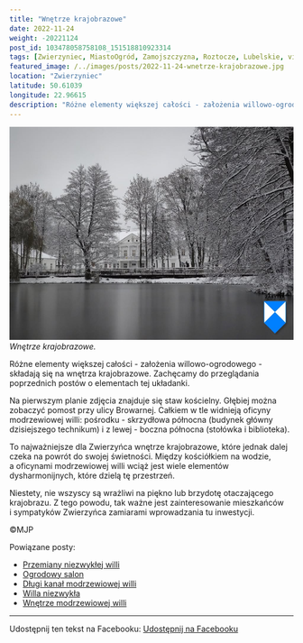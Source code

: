 ```yaml
---
title: "Wnętrze krajobrazowe"
date: 2022-11-24
weight: -20221124
post_id: 103478058758108_151518810923314
tags: [Zwierzyniec, MiastoOgród, Zamojszczyzna, Roztocze, Lubelskie, villarestituta, turystyka, dziedzictwo, zabytki, krajobrazy]
featured_image: /../images/posts/2022-11-24-wnetrze-krajobrazowe.jpg
location: "Zwierzyniec"
latitude: 50.61039
longitude: 22.96615
description: "Różne elementy większej całości - założenia willowo-ogrodowego - składają się na wnętrza krajobrazowe. Zachęcamy do przeglądania poprzednich postów o ..."
---
```


![Wnętrze krajobrazowe.](/images/posts/2022-11-24-wnetrze-krajobrazowe.jpg)
*Wnętrze krajobrazowe.*

Różne elementy większej całości - założenia willowo-ogrodowego - składają się na wnętrza krajobrazowe. Zachęcamy do przeglądania poprzednich postów o elementach tej układanki.

Na pierwszym planie zdjęcia znajduje się staw kościelny. Głębiej można zobaczyć pomost przy ulicy Browarnej. Całkiem w tle widnieją oficyny modrzewiowej willi: pośrodku - skrzydłowa północna (budynek główny dzisiejszego technikum) i z lewej - boczna północna (stołówka i biblioteka).

To najważniejsze dla Zwierzyńca wnętrze krajobrazowe, które jednak dalej czeka na powrót do swojej świetności. Między kościółkiem na wodzie, a oficynami modrzewiowej willi wciąż jest wiele elementów dysharmonijnych, które dzielą tę przestrzeń.

Niestety, nie wszyscy są wrażliwi na piękno lub brzydotę otaczającego krajobrazu. Z tego powodu, tak ważne jest zainteresowanie mieszkańców i sympatyków Zwierzyńca zamiarami wprowadzania tu inwestycji.



©MJP

Powiązane posty:
- [Przemiany niezwykłej willi](/posts/przemiany-niezwyklej-willi)
- [Ogrodowy salon](/posts/ogrodowy-salon)
- [Długi kanał modrzewiowej willi](/posts/dlugi-kanal-modrzewiowej-willi)
- [Willa niezwykła](/posts/willa-niezwykla)
- [Wnętrze modrzewiowej willi](/posts/wnetrze-modrzewiowej-willi)


---

Udostępnij ten tekst na Facebooku:
[Udostępnij na Facebooku](https://www.facebook.com/sharer/sharer.php?u=https://stowarzyszeniewachniewskiej.pl/posts/wnetrze-krajobrazowe)

<script type="application/ld+json">
{
  "@context": "https://schema.org",
  "@type": "BlogPosting",
  "headline": "Wnętrze krajobrazowe",
  "datePublished": "2022-11-24",
  "dateModified": "2022-11-24",
  "author": {
    "@type": "Person",
    "name": "Michał Jan Patyk"
  },
  "publisher": {
    "@type": "Organization",
    "name": "Stowarzyszenie im. Aleksandry Wachniewskiej",
    "logo": {
      "@type": "ImageObject",
      "url": "https://stowarzyszeniewachniewskiej.pl/images/logo/logo.svg"
    }
  },
  "mainEntityOfPage": {
    "@type": "WebPage",
    "@id": "https://stowarzyszeniewachniewskiej.pl/posts/wnetrze-krajobrazowe"
  },
  "image": {
    "@type": "ImageObject",
    "url": "https://stowarzyszeniewachniewskiej.pl//images/posts/2022-11-24-wnetrze-krajobrazowe.jpg"
  },
  "articleSection": "Dziedzictwo Kulturowe i Zabytki",
  "keywords": "[Zwierzyniec, MiastoOgród, Zamojszczyzna, Roztocze, Lubelskie, villarestituta, turystyka, dziedzictwo, zabytki, krajobrazy]",
  "wordCount": 120,
  "articleBody": "Różne elementy większej całości - założenia willowo-ogrodowego - składają się na wnętrza krajobrazowe. Zachęcamy do przeglądania poprzednich postów o elementach tej układanki.\n\nNa pierwszym planie zdjęcia znajduje się staw kościelny. Głębiej można zobaczyć pomost przy ulicy Browarnej. Całkiem w tle widnieją oficyny modrzewiowej willi: pośrodku - skrzydłowa północna (budynek główny dzisiejszego technikum) i z lewej - boczna północna (stołówka i biblioteka).\n\nTo najważniejsze dla Zwierzyńca wnętrze krajobrazowe, które jednak dalej czeka na powrót do swojej świetności. Między kościółkiem na wodzie, a oficynami modrzewiowej willi wciąż jest wiele elementów dysharmonijnych, które dzielą tę przestrzeń.\n\nNiestety, nie wszyscy są wrażliwi na piękno lub brzydotę otaczającego krajobrazu. Z tego powodu, tak ważne jest zainteresowanie mieszkańców i sympatyków Zwierzyńca zamiarami wprowadzania tu inwestycji.\n\n\n\n©MJP",
  "description": "Różne elementy większej całości - założenia willowo-ogrodowego - składają się na wnętrza krajobrazowe. Zachęcamy do przeglądania poprzednich postów o ...",
  "copyrightHolder": {
    "@type": "Person",
    "name": "Michał Jan Patyk"
  }
}
</script>
<script type="application/ld+json">
{
  "@context": "https://schema.org",
  "@type": "BreadcrumbList",
  "itemListElement": [
    {
      "@type": "ListItem",
      "position": 1,
      "name": "Home",
      "item": "https://stowarzyszeniewachniewskiej.pl"
    },
    {
      "@type": "ListItem",
      "position": 2,
      "name": "posts",
      "item": "https://stowarzyszeniewachniewskiej.pl/posts"
    },
    {
      "@type": "ListItem",
      "position": 3,
      "name": "Wnętrze krajobrazowe",
      "item": "https://stowarzyszeniewachniewskiej.pl/posts/wnetrze-krajobrazowe"
    }
  ]
}
</script>
